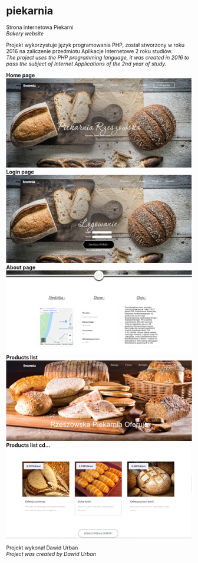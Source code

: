 # piekarnia
Strona internetowa Piekarni</br>
<i>Bakery website</i>

Projekt wykorzystuje język programowania PHP, został stworzony w roku 2016 na zaliczenie przedmiotu Aplikacje Internetowe 2 roku studiów.</br>
<i>The project uses the PHP programming language, it was created in 2016 to pass the subject of Internet Applications of the 2nd year of study.</i>

<b>Home page</b>
![alt text](https://github.com/inspire95/piekarnia/blob/master/img/piekarnia1.PNG)
<b>Login page</b>
![alt text](https://github.com/inspire95/piekarnia/blob/master/img/piekarnia3.PNG)
<b>About page</b>
![alt text](https://github.com/inspire95/piekarnia/blob/master/img/piekarnia4.PNG)
<b>Products list</b>
![alt text](https://github.com/inspire95/piekarnia/blob/master/img/piekarnia5.PNG)
<b>Products list cd...</b>
![alt text](https://github.com/inspire95/piekarnia/blob/master/img/piekarnia2.PNG)

Projekt wykonał Dawid Urban</br>
<i>Project was created by Dawid Urban</i>
